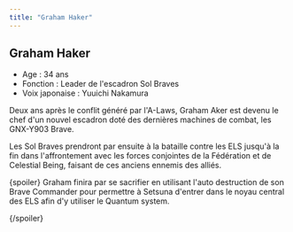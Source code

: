 ```yaml
---
title: "Graham Haker"
---
```


Graham Haker
------------


- Age : 34 ans  
- Fonction : Leader de l'escadron Sol Braves  
- Voix japonaise : Yuuichi Nakamura


Deux ans après le conflit généré par l'A-Laws, Graham Aker est devenu le chef d'un nouvel escadron doté des dernières machines de combat, les GNX-Y903 Brave.


Les Sol Braves prendront par ensuite à la bataille contre les ELS jusqu'à la fin dans l'affrontement avec les forces conjointes de la Fédération et de Celestial Being, faisant de ces anciens ennemis des alliés.


{spoiler}
Graham finira par se sacrifier en utilisant l'auto destruction de son Brave Commander pour permettre à Setsuna d'entrer dans le noyau central des ELS afin d'y utiliser le Quantum system.


{/spoiler}